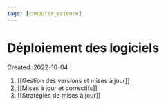 ```yaml
---
tags: [computer_science] 
---
```

# Déploiement des logiciels
Created: 2022-10-04

1. [[Gestion des versions et mises à jour]]
2. [[Mises à jour et correctifs]]
3. [[Stratégies de mises à jour]]
